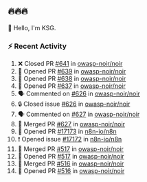 ## 🔥🔥🔥
👋 Hello, I'm KSG.  

### ⚡ Recent Activity
<!--START_SECTION:activity-->
1. ❌ Closed PR [#641](https://github.com/owasp-noir/noir/pull/641) in [owasp-noir/noir](https://github.com/owasp-noir/noir)
2. 💪 Opened PR [#639](https://github.com/owasp-noir/noir/pull/639) in [owasp-noir/noir](https://github.com/owasp-noir/noir)
3. 💪 Opened PR [#638](https://github.com/owasp-noir/noir/pull/638) in [owasp-noir/noir](https://github.com/owasp-noir/noir)
4. 💪 Opened PR [#637](https://github.com/owasp-noir/noir/pull/637) in [owasp-noir/noir](https://github.com/owasp-noir/noir)
5. 🗣 Commented on [#626](https://github.com/owasp-noir/noir/issues/626#issuecomment-3092363422) in [owasp-noir/noir](https://github.com/owasp-noir/noir)
6. 🔒 Closed issue [#626](https://github.com/owasp-noir/noir/issues/626) in [owasp-noir/noir](https://github.com/owasp-noir/noir)
7. 🗣 Commented on [#627](https://github.com/owasp-noir/noir/pull/627#issuecomment-3092360495) in [owasp-noir/noir](https://github.com/owasp-noir/noir)
8. 🎉 Merged PR [#627](https://github.com/owasp-noir/noir/pull/627) in [owasp-noir/noir](https://github.com/owasp-noir/noir)
9. 💪 Opened PR [#17173](https://github.com/n8n-io/n8n/pull/17173) in [n8n-io/n8n](https://github.com/n8n-io/n8n)
10. ❗ Opened issue [#17172](https://github.com/n8n-io/n8n/issues/17172) in [n8n-io/n8n](https://github.com/n8n-io/n8n)
11. 🎉 Merged PR [#517](https://github.com/owasp-noir/noir/pull/517) in [owasp-noir/noir](https://github.com/owasp-noir/noir)
12. 💪 Opened PR [#517](https://github.com/owasp-noir/noir/pull/517) in [owasp-noir/noir](https://github.com/owasp-noir/noir)
13. 🎉 Merged PR [#516](https://github.com/owasp-noir/noir/pull/516) in [owasp-noir/noir](https://github.com/owasp-noir/noir)
14. 💪 Opened PR [#516](https://github.com/owasp-noir/noir/pull/516) in [owasp-noir/noir](https://github.com/owasp-noir/noir)
<!--END_SECTION:activity-->
